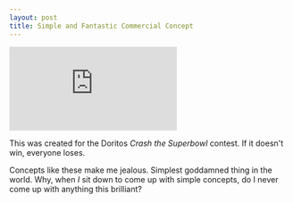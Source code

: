 ```yaml
---
layout: post
title: Simple and Fantastic Commercial Concept
---
```


<iframe src="http://www.youtube.com/embed/RlH30nvnLwM?rel=0" frameborder="0"> </iframe>

This was created for the Doritos _Crash the Superbowl_ contest. If it doesn't win, everyone loses.

Concepts like these make me jealous. Simplest goddamned thing in the world. Why, when _I_ sit down to come up with simple concepts, do I never come up with anything this brilliant?
